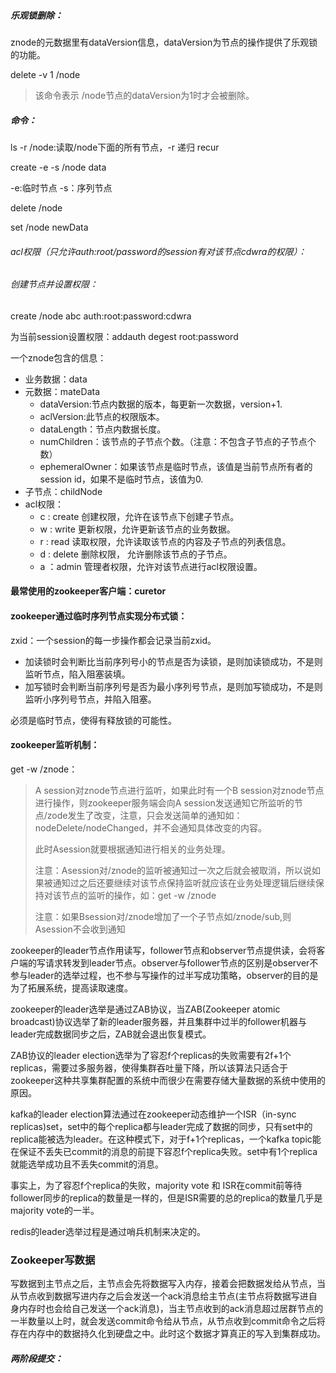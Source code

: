 ##### 乐观锁删除：

znode的元数据里有dataVersion信息，dataVersion为节点的操作提供了乐观锁的功能。

delete -v 1 /node

> 该命令表示 /node节点的dataVersion为1时才会被删除。

##### 命令：

ls -r /node:读取/node下面的所有节点，-r 递归 recur

create -e -s /node data

-e:临时节点 -s：序列节点

delete /node

set /node newData

###### acl权限（只允许auth:root/password的session有对该节点cdwra的权限）：

###### 创建节点并设置权限：

create /node abc auth:root:password:cdwra

为当前session设置权限：addauth degest root:password

一个znode包含的信息：

- 业务数据：data
- 元数据：mateData
    - dataVersion:节点内数据的版本，每更新一次数据，version+1.
    - aclVersion:此节点的权限版本。
    - dataLength：节点内数据长度。
    - numChildren：该节点的子节点个数。（注意：不包含子节点的子节点个数）
    - ephemeralOwner：如果该节点是临时节点，该值是当前节点所有者的session id，如果不是临时节点，该值为0.
- 子节点：childNode
- acl权限：
    - c : create 创建权限，允许在该节点下创建子节点。
    - w : write 更新权限，允许更新该节点的业务数据。
    - r :  read 读取权限，允许读取该节点的内容及子节点的列表信息。
    - d : delete 删除权限， 允许删除该节点的子节点。
    - a ：admin 管理者权限，允许对该节点进行acl权限设置。

#### 最常使用的zookeeper客户端：curetor

#### zookeeper通过临时序列节点实现分布式锁：

zxid：一个session的每一步操作都会记录当前zxid。

- 加读锁时会判断比当前序列号小的节点是否为读锁，是则加读锁成功，不是则监听节点，陷入阻塞装填。
- 加写锁时会判断当前序列号是否为最小序列号节点，是则加写锁成功，不是则监听小序列号节点，并陷入阻塞。

必须是临时节点，使得有释放锁的可能性。

#### zookeeper监听机制：

get -w /znode：

>  A session对znode节点进行监听，如果此时有一个B session对znode节点进行操作，则zookeeper服务端会向A session发送通知它所监听的节点/zode发生了改变，注意，只会发送简单的通知如：nodeDelete/nodeChanged，并不会通知具体改变的内容。
>
>  此时Asession就要根据通知进行相关的业务处理。
>
>  注意：Asession对/znode的监听被通知过一次之后就会被取消，所以说如果被通知过之后还要继续对该节点保持监听就应该在业务处理逻辑后继续保持对该节点的监听的操作，如：get -w /znode
>
>  注意：如果Bsession对/znode增加了一个子节点如/znode/sub,则Asession不会收到通知

zookeeper的leader节点作用读写，follower节点和observer节点提供读，会将客户端的写请求转发到leader节点。observer与follower节点的区别是observer不参与leader的选举过程，也不参与写操作的过半写成功策略，observer的目的是为了拓展系统，提高读取速度。

zookeeper的leader选举是通过ZAB协议，当ZAB(Zookeeper atomic broadcast)协议选举了新的leader服务器，并且集群中过半的follower机器与leader完成数据同步之后，ZAB就会退出恢复模式。

ZAB协议的leader election选举为了容忍f个replicas的失败需要有2f+1个replicas，需要过多服务器，使得集群吞吐量下降，所以该算法只适合于zookeeper这种共享集群配置的系统中而很少在需要存储大量数据的系统中使用的原因。

kafka的leader election算法通过在zookeeper动态维护一个ISR（in-sync replicas)set，set中的每个replica都与leader完成了数据的同步，只有set中的replica能被选为leader。在这种模式下，对于f+1个replicas，一个kafka topic能在保证不丢失已commit的消息的前提下容忍f个replica失败。set中有1个replica就能选举成功且不丢失commit的消息。

事实上，为了容忍f个replica的失败，majority vote 和 ISR在commit前等待follower同步的replica的数量是一样的，但是ISR需要的总的replica的数量几乎是majority vote的一半。

redis的leader选举过程是通过哨兵机制来决定的。

### Zookeeper写数据

写数据到主节点之后，主节点会先将数据写入内存，接着会把数据发给从节点，当从节点收到数据写进内存之后会发送一个ack消息给主节点(主节点将数据写进自身内存时也会给自己发送一个ack消息)，当主节点收到的ack消息超过居群节点的一半数量以上时，就会发送commit命令给从节点，从节点收到commit命令之后将存在内存中的数据持久化到硬盘之中。此时这个数据才算真正的写入到集群成功。

##### 两阶段提交：

